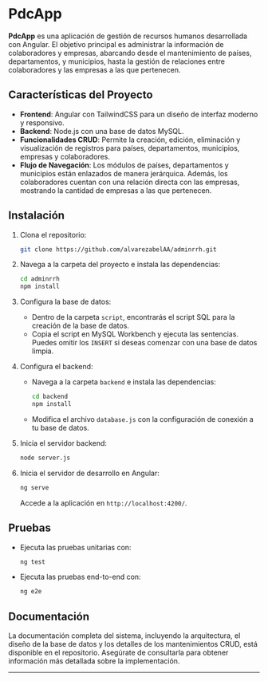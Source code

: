 # PdcApp

**PdcApp** es una aplicación de gestión de recursos humanos desarrollada con Angular. El objetivo principal es administrar la información de colaboradores y empresas, abarcando desde el mantenimiento de países, departamentos, y municipios, hasta la gestión de relaciones entre colaboradores y las empresas a las que pertenecen.

## Características del Proyecto

- **Frontend**: Angular con TailwindCSS para un diseño de interfaz moderno y responsivo.
- **Backend**: Node.js con una base de datos MySQL.
- **Funcionalidades CRUD**: Permite la creación, edición, eliminación y visualización de registros para países, departamentos, municipios, empresas y colaboradores.
- **Flujo de Navegación**: Los módulos de países, departamentos y municipios están enlazados de manera jerárquica. Además, los colaboradores cuentan con una relación directa con las empresas, mostrando la cantidad de empresas a las que pertenecen.

## Instalación

1. Clona el repositorio:

   ```bash
   git clone https://github.com/alvarezabelAA/adminrrh.git
   ```

2. Navega a la carpeta del proyecto e instala las dependencias:

   ```bash
   cd adminrrh
   npm install
   ```

3. Configura la base de datos:
   - Dentro de la carpeta `script`, encontrarás el script SQL para la creación de la base de datos.
   - Copia el script en MySQL Workbench y ejecuta las sentencias. Puedes omitir los `INSERT` si deseas comenzar con una base de datos limpia.

4. Configura el backend:
   - Navega a la carpeta `backend` e instala las dependencias:

     ```bash
     cd backend
     npm install
     ```

   - Modifica el archivo `database.js` con la configuración de conexión a tu base de datos.

5. Inicia el servidor backend:

   ```bash
   node server.js
   ```

6. Inicia el servidor de desarrollo en Angular:

   ```bash
   ng serve
   ```

   Accede a la aplicación en `http://localhost:4200/`.

## Pruebas

- Ejecuta las pruebas unitarias con:

   ```bash
   ng test
   ```

- Ejecuta las pruebas end-to-end con:

   ```bash
   ng e2e
   ```

## Documentación

La documentación completa del sistema, incluyendo la arquitectura, el diseño de la base de datos y los detalles de los mantenimientos CRUD, está disponible en el repositorio. Asegúrate de consultarla para obtener información más detallada sobre la implementación.

---
